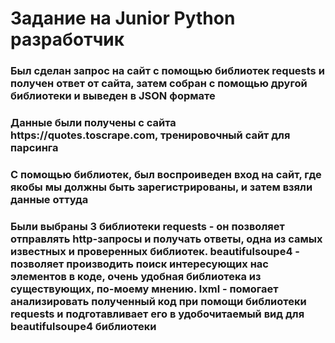<h1>Задание на Junior Python разработчик</h1>
<h3>Был сделан запрос на сайт с помощью библиотек requests и получен ответ от сайта, затем собран с помощью другой библиотеки и выведен в JSON формате</h3>
<h3>Данные были получены с сайта https://quotes.toscrape.com, тренировочный сайт для парсинга</h3>
<h3>С помощью библиотек, был воспроиведен вход на сайт, где якобы мы должны быть зарегистрированы, и затем взяли данные оттуда</h3>
<h3>Были выбраны 3 библиотеки requests - он позволяет отправлять http-запросы и получать ответы, одна из самых известных и проверенных библиотек. beautifulsoupe4 - позволяет производить поиск интересующих нас элементов в коде, очень удобная библиотека из существующих, по-моему мнению.
  lxml - помогает анализировать полученный код при помощи библиотеки requests и подготавливает его в удобочитаемый вид для beautifulsoupe4 библиотеки</h3>
